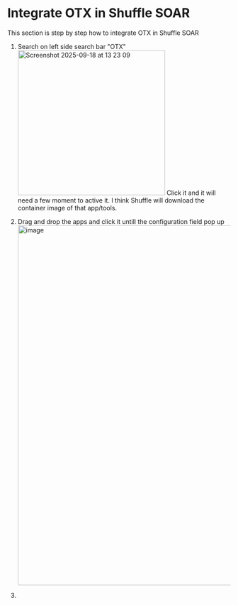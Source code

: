 # Integrate OTX in Shuffle SOAR

This section is step by step how to integrate OTX in Shuffle SOAR

1. Search on left side search bar "OTX"
   <img width="332" height="326" alt="Screenshot 2025-09-18 at 13 23 09" src="https://github.com/user-attachments/assets/1a76ad30-2622-4ce6-bb19-7d5a3674c5c4" />
   Click it and it will need a few moment to active it. I think Shuffle will download the container image of that app/tools.
2. Drag and drop the apps and click it untill the configuration field pop up
   <img width="1336" height="810" alt="image" src="https://github.com/user-attachments/assets/8de4be39-01ca-4797-8984-cc9a3c15e662" />

   
3. 
